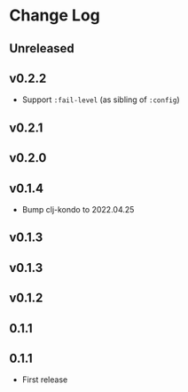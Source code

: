 # Change Log

## Unreleased

## v0.2.2

- Support `:fail-level` (as sibling of `:config`)

## v0.2.1

## v0.2.0

## v0.1.4

- Bump clj-kondo to 2022.04.25

## v0.1.3

## v0.1.3

## v0.1.2

## 0.1.1

## 0.1.1

- First release
